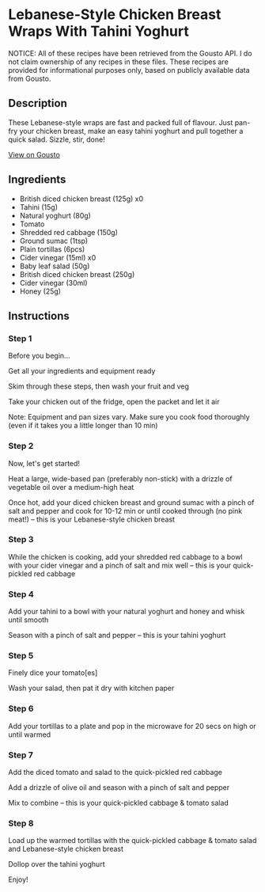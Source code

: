 # Lebanese-Style Chicken Breast Wraps With Tahini Yoghurt

NOTICE: All of these recipes have been retrieved from the Gousto API. I do not claim ownership of any recipes in these files. These recipes are provided for informational purposes only, based on publicly available data from Gousto.

## Description

These Lebanese-style wraps are fast and packed full of flavour. Just pan-fry your chicken breast, make an easy tahini yoghurt and pull together a quick salad. Sizzle, stir, done!

[View on Gousto](https://www.gousto.co.uk/recipes/cookbook/lebanese-style-chicken-breast-wraps-with-tahini-yoghurt)

## Ingredients

- British diced chicken breast (125g) x0
- Tahini (15g)
- Natural yoghurt (80g)
- Tomato
- Shredded red cabbage (150g)
- Ground sumac (1tsp)
- Plain tortillas (6pcs)
- Cider vinegar (15ml) x0
- Baby leaf salad (50g)
- British diced chicken breast (250g)
- Cider vinegar (30ml)
- Honey (25g)

## Instructions


### Step 1

Before you begin...

Get all your ingredients and equipment ready

Skim through these steps, then wash your fruit and veg

Take your chicken out of the fridge, open the packet and let it air  

Note: Equipment and pan sizes vary. Make sure you cook food thoroughly (even if it takes you a little longer than 10 min)


### Step 2

Now, let's get started!

Heat a large, wide-based pan (preferably non-stick) with a drizzle of vegetable oil over a medium-high heat

Once hot, add your diced chicken breast and ground sumac with a pinch of salt and pepper and cook for 10-12 min or until cooked through (no pink meat!) – this is your Lebanese-style chicken breast


### Step 3

While the chicken is cooking, add your shredded red cabbage to a bowl with your cider vinegar and a pinch of salt and mix well – this is your quick-pickled red cabbage


### Step 4

Add your tahini to a bowl with your natural yoghurt and honey and whisk until smooth

Season with a pinch of salt and pepper – this is your tahini yoghurt


### Step 5

Finely dice your tomato[es]

Wash your salad, then pat it dry with kitchen paper


### Step 6

Add your tortillas to a plate and pop in the microwave for 20 secs on high or until warmed


### Step 7

Add the diced tomato and salad to the quick-pickled red cabbage

Add a drizzle of olive oil and season with a pinch of salt and pepper

Mix to combine – this is your quick-pickled cabbage & tomato salad

### Step 8

Load up the warmed tortillas with the quick-pickled cabbage & tomato salad and Lebanese-style chicken breast

Dollop over the tahini yoghurt

Enjoy!


